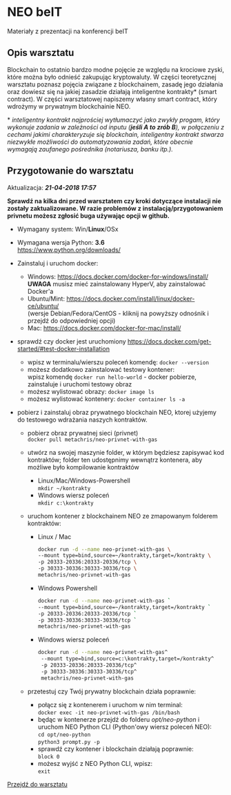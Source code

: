 # NEO beIT

Materiały z prezentacji na konferencji beIT

## Opis warsztatu

Blockchain to ostatnio bardzo modne pojęcie ze względu na krociowe zyski, które można było odnieść zakupując kryptowaluty.
W części teoretycznej warsztatu poznasz pojęcia związane z blockchainem, zasadę jego działania oraz dowiesz się na jakiej zasadzie działają inteligentne kontrakty* (smart contract). W części warsztatowej napiszemy własny smart contract, który wdrożymy w prywatnym blockchainie NEO.

\* *inteligentny kontrakt najprościej wytłumaczyć jako zwykły progam, który wykonuje zadania w zależności od inputu (**jeśli A to zrób B**), w połączeniu z cechami jakimi charakteryzuje się blockchain, inteligentny kontrakt stwarza niezwykłe możliwości do automatyzowania zadań, które obecnie wymagają zaufanego pośrednika (notariusza, banku itp.).*

## Przygotowanie do warsztatu

Aktualizacja: ***21-04-2018 17:57***

**Sprawdź na kilka dni przed warsztatem czy kroki dotyczące instalacji nie zostały zaktualizowane. W razie problemów z instalacją/przygotowaniem privnetu możesz zgłosić buga używając opcji w github.**


* Wymagany system: Win/**Linux**/OSx
* Wymagana wersja Python: **3.6**  
  <https://www.python.org/downloads/>
* Zainstaluj i uruchom docker:  
  * Windows: <https://docs.docker.com/docker-for-windows/install/>  
  **UWAGA** musisz mieć zainstalowany HyperV, aby zainstalować Docker'a
  * Ubuntu/Mint: <https://docs.docker.com/install/linux/docker-ce/ubuntu/>  
  (wersje Debian/Fedora/CentOS - kliknij na powyższy odnośnik i przejdź do odpowiedniej opcji)
  * Mac: <https://docs.docker.com/docker-for-mac/install/>

* sprawdź czy docker jest uruchomiony <https://docs.docker.com/get-started/#test-docker-installation>
  * wpisz w terminalu/wierszu poleceń komendę: `docker --version`
  * możesz dodatkowo zainstalować testowy kontener:  
    wpisz komendę `docker run hello-world` - docker pobierze, zainstaluje i uruchomi testowy obraz
  * możesz wylistować obrazy: `docker image ls`
  * możesz wylistować kontenery: `docker container ls -a`  

* pobierz i zainstaluj obraz prywatnego blockchain NEO, ktorej użyjemy do testowego wdrażania naszych kontraktów.
  * pobierz obraz prywatnej sieci (privnet)  
  `docker pull metachris/neo-privnet-with-gas`
  
  * utwórz na swojej maszynie folder, w którym będziesz zapisywać kod kontraktów; folder ten udostępnimy wewnątrz kontenera, aby możliwe było kompilowanie kontraktów
    * Linux/Mac/Windows-Powershell  
    `mkdir ~/kontrakty`
    * Windows wiersz poleceń  
    `mkdir c:\kontrakty`

  * uruchom kontener z blockchainem NEO ze zmapowanym folderem kontraktów:
    * Linux / Mac  
        ```bash
        docker run -d --name neo-privnet-with-gas \
        --mount type=bind,source=~/kontrakty,target=/kontrakty \
        -p 20333-20336:20333-20336/tcp \
        -p 30333-30336:30333-30336/tcp \
        metachris/neo-privnet-with-gas
        ```
    * Windows Powershell
        ```bash
        docker run -d --name neo-privnet-with-gas `
        --mount type=bind,source=~/kontrakty,target=/kontrakty `
        -p 20333-20336:20333-20336/tcp `
        -p 30333-30336:30333-30336/tcp `
        metachris/neo-privnet-with-gas
        ```
    * Windows wiersz poleceń  
        ```bash
        docker run -d --name neo-privnet-with-gas^
         --mount type=bind,source=c:\kontrakty,target=/kontrakty^
         -p 20333-20336:20333-20336/tcp^
         -p 30333-30336:30333-30336/tcp^
         metachris/neo-privnet-with-gas
        ```

  * przetestuj czy Twój prywatny blockchain działa poprawnie:  
    * połącz się z kontenerem i uruchom w nim terminal:  
    `docker exec -it neo-privnet-with-gas /bin/bash`
    * będąc w kontenerze przejdź do folderu *opt/neo-python* i uruchom NEO Python CLI (Python'owy wiersz poleceń NEO):  
    `cd opt/neo-python`  
    `python3 prompt.py -p`
    * sprawdź czy kontener i blockchain działają poprawnie:  
    `block 0`
    * możesz wyjść z NEO Python CLI, wpisz:  
    `exit`

[Przejdź do warsztatu](w1_run.md)
